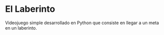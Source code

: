 # El Laberinto
Videojuego simple desarrollado en Python que consiste en llegar a un meta en un laberinto.
